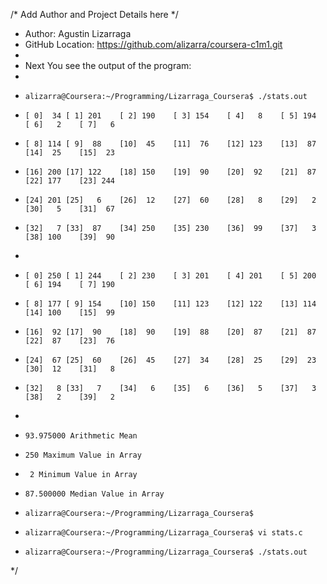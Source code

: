 /* Add Author and Project Details here */
 * Author:  Agustin Lizarraga
 * GitHub Location: https://github.com/alizarra/coursera-c1m1.git
 *
 * Next You see the output of the program:
 *
 *     alizarra@Coursera:~/Programming/Lizarraga_Coursera$ ./stats.out
 *     [ 0]  34	[ 1] 201	[ 2] 190	[ 3] 154	[ 4]   8	[ 5] 194	[ 6]   2	[ 7]   6	
 *     [ 8] 114	[ 9]  88	[10]  45	[11]  76	[12] 123	[13]  87	[14]  25	[15]  23	
 *     [16] 200	[17] 122	[18] 150	[19]  90	[20]  92	[21]  87	[22] 177	[23] 244	
 *     [24] 201	[25]   6	[26]  12	[27]  60	[28]   8	[29]   2	[30]   5	[31]  67	
 *     [32]   7	[33]  87	[34] 250	[35] 230	[36]  99	[37]   3	[38] 100	[39]  90	
 *     
 *     [ 0] 250	[ 1] 244	[ 2] 230	[ 3] 201	[ 4] 201	[ 5] 200	[ 6] 194	[ 7] 190	
 *     [ 8] 177	[ 9] 154	[10] 150	[11] 123	[12] 122	[13] 114	[14] 100	[15]  99	
 *     [16]  92	[17]  90	[18]  90	[19]  88	[20]  87	[21]  87	[22]  87	[23]  76	
 *     [24]  67	[25]  60	[26]  45	[27]  34	[28]  25	[29]  23	[30]  12	[31]   8	
 *     [32]   8	[33]   7	[34]   6	[35]   6	[36]   5	[37]   3	[38]   2	[39]   2	
 *     
 *     93.975000 Arithmetic Mean
 *     250 Maximum Value in Array
 *      2 Minimum Value in Array
 *     87.500000 Median Value in Array
 *     alizarra@Coursera:~/Programming/Lizarraga_Coursera$ 
 *     alizarra@Coursera:~/Programming/Lizarraga_Coursera$ vi stats.c 
 *     alizarra@Coursera:~/Programming/Lizarraga_Coursera$ ./stats.out
 */
